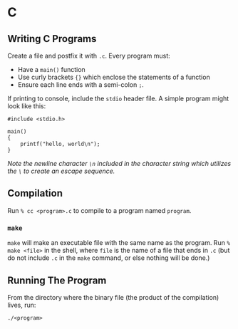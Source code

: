 # C
## Writing C Programs
Create a file and postfix it with `.c`. Every program must:
* Have a `main()` function
* Use curly brackets `{}` which enclose the statements of a function
* Ensure each line ends with a semi-colon `;`.

If printing to console, include the `stdio` header file. A simple program might look like this:
```
#include <stdio.h>

main()
{
    printf("hello, world\n");
}
```
*Note the newline character `\n` included in the character string which utilizes the `\` to create an escape sequence.*
## Compilation
Run `% cc <program>.c` to compile to a program named `program`.
### `make`
`make` will make an executable file with the same name as the program. Run `% make <file>` in the shell, where `file` is the name of a file that ends in `.c` (but do not include `.c` in the `make` command, or else nothing will be done.)

## Running The Program
From the directory where the binary file (the product of the compilation) lives, run:
```
./<program>
```